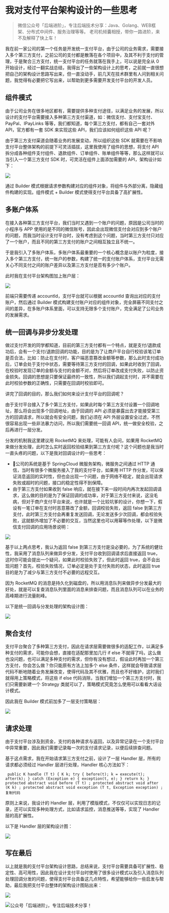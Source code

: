 # 我对支付平台架构设计的一些思考 #

> 
> 
> 
> 微信公众号「后端进阶」，专注后端技术分享：Java、Golang、WEB框架、分布式中间件、服务治理等等。
> 老司机倾囊相授，带你一路进阶，来不及解释了快上车！
> 
> 

我在前一家公司的第一个任务是开发统一支付平台，由于公司的业务需求，需要接入多个第三方支付，之前公司的支付都是散落在各个项目中，及其不利于支付的管理，于是聚合三方支付，统一支付平台的任务就落在我手上，可以说是完全从 0 开始设计，经过一翻实战总结，我得出了一些架构设计上的思考，之前就一直很想把自己的架构设计思路写出来，但一直没动手，前几天在技术群里有人问到相关问题，我觉得有必要把它写出来，以帮助到更多需要开发支付平台的开发人员。

## 组件模式 ##

由于公司业务在很多地区都有，需要提供多种支付途径，以满足业务的发展，所以设计的支付平台需要接入多种第三方支付渠道，如：微信支付、支付宝支付、PayPal、IPayLinks 等等，我们都知道，每个第三方支付，都有自己一套对外 API，官方都有一套 SDK 来实现这些 API，我们应该如何组织这些 API 呢？

由于第三方支付渠道会随着业务的发展变动，所以组织这些 SDK 就需要在不影响支付平台整体架构的前提下可灵活插拔，这里我使用了组件的思想，将支付 API 拆分成各种组件支付组件、退款组件、订单组件、账单组件等等，那么这样就可以当引入一个第三方支付 SDK 时，可灵活在组件上面添加需要的 API，架构设计如下：

![](https://user-gold-cdn.xitu.io/2019/6/5/16b235da1c55eb66?imageView2/0/w/1280/h/960/ignore-error/1)

通过 Builder 模式根据请求参数构建对应的组件对象，将组件与外部分离，隐藏组件构建的实现。组件模式 + Builder 模式使得支付平台具备了高扩展性。

## 多账户体系 ##

在接入各种第三方支付平台，我们当时又遇到一个账户的问题，原因是公司当时的小程序与 APP 使用的是不同的微信账号，因此会出现微信支付会对应到多个账户的问题，而我当时设计支付平台时，没有考虑到这个问题，当时第三方支付只对应了一个账户，而且不同的第三方支付的账户之间相互独立且不统一。

于是我引入了多账户体系，多账户体系最重要的一个核心概念是以账户为粒度，接入多个第三方支付，统一账户的参数，构建了统一的支付账户体系，支付平台无需关心不同支付之间的账户差异以及第三方支付是否有多少个账户。

此时我在支付平台架构图加上账户层：

![](https://user-gold-cdn.xitu.io/2019/6/5/16b235da1c73661b?imageView2/0/w/1280/h/960/ignore-error/1)

前端只需要传递 accountId，支付平台就可以根据 accountId 查询出对应的支付账户，然后通过 Builder 模式构建支付账户对应的组件对象，完全屏蔽不同支付之间的差异，在多账户体系里面，可以支持无限多个支付账户，完全满足了公司业务的发展需求。

## 统一回调与异步分发处理 ##

做过支付开发的同学都知道，目前的第三方支付都有一个特点，就是支付/退款成功后，会有一个支付/退款回调的功能，目的是为了让商户平台自行校验该笔订单是否合法，比如：防止在支付时，客户端恶意篡改金额等参数，那么此时支付成功后，订单会处于支付中状态，需要等待第三方支付的回调，如果此时收到了回调，在校验时发现订单的金额与支付的金额不对，然后将订单改成支付失败，以防止资金损失。回调的思想是只要保证最终的一致性，所以我们调起支付时，并不需要在此时校验参数的正确性，只需要在回调时校验即可。

讲完了回调的目的，那么我们如何来设计支付平台的回调呢？

由于支付平台接入了多个第三方支付，如果此时每个第三方支付设置一个回调地址，那么将会出现多个回调地址，由于回调的 API 必须是暴露出去才能接受第三方的回调请求，所以就会有安全问题，我们必须在 API 外层设置安全过滤，不然很容易出现一些非法暴力访问，所以我们需要统一回调 API，统一做安全校验，之后再进行一层分发。

分发的机制我这里建议用 RocketMQ 来处理，可能有人会问，如果用 RocketMQ 来做分发处理，此时怎么实时返回校验结果到第三方支付呢？这个问题也是我当时一直头疼的问题，以下是我对回调设计的一些思考：

* 公司的系统是基于 SpringCloud 微服务架构，微服务之间通过 HTTP 通信，当时有很多个微服务接入了我的支付平台，如果用 HTTP 作分发，可以保证消息返回的实时性，但也会出现一个问题，由于网络不稳定，就会出现请求失败或超时的问题，接口的稳定性得不到保障。
* 由于第三方支付如果收到 false 响应，就在接下来一段时间内再次发起回调请求，这么做的目的是为了保证回调的成功率，对于第三方支付来说，这没毛病，但对于商户支付平台来说，也许就是一个比较坑爹的设计，你想一下，假设有一笔订单在支付时恶意篡改了金额，回调校验失败，返回 false 到第三方支付，此时第三方支付会再重复发送回调，无论发送多少次回调，都会校验失败，这就额外增加了不必要的交互，当然这里也可以用幂等作处理，以下是微信支付回调的应用场景说明：

![](https://user-gold-cdn.xitu.io/2019/6/5/16b235da1cc232ef?imageView2/0/w/1280/h/960/ignore-error/1)

基于以上两点思考，我认为返回 false 到第三方支付是没必要的，为了系统的健壮性，我采用了消息队列来做异步分发，支付平台收到回调请求后直接返回 true，这时你可能会提出一个疑问，如果此时校验失败了，但此时返回 true，会不会出现问题？首先，校验失败情况，订单必定是处于支付失败的状态，此时返回 true 目的是为了减少与第三方支付不必要的远程交互。

因为 RocketMQ 的消息是持久化到磁盘的，所以用消息队列来做异步分发最大的好处，就是可以复查消息队列里面的消息来排查问题，而且消息队列可以在业务的高峰期进行流量削峰。

以下是统一回调与分发处理的架构设计图：

![](https://user-gold-cdn.xitu.io/2019/6/5/16b235da1d05b11a?imageView2/0/w/1280/h/960/ignore-error/1)

## 聚合支付 ##

支付平台聚合了多种第三方支付，因此在请求层需要做很多的适配工作，以满足多种支付的需求，可能你会想，直接在适配那里加几行 if else 不就得了吗，这么做也没问题，也可以满足多种支付的需求，但你有没有想过，假设此时再加一个第三方支付，你会怎么做？你只能原有方法上加多个 else 条件，这样就会导致请求层代码不断地随着业务发展改变，使得代码及其不优雅，而且也不好维护，这时我们就得用上策略模式，将这些 if else 代码消除，当我们增加一个第三方支付时，我们只需要新建一个 Strategy 类就可以了，策略模式究竟怎么使用可以看看大话设计模式。

因此我在 Builder 模式前加多了一层支付策略层：

![](https://user-gold-cdn.xitu.io/2019/6/5/16b235da1d29244f?imageView2/0/w/1280/h/960/ignore-error/1)

## 请求处理 ##

由于支付平台涉及到资金，支付的各种请求与返回，以及异常记录在一个支付平台中异常重要，因此我们需要记录每一次的支付请求记录，以便后续排查问题。

基于这点需求，我在开始请求第三方支付之前，设计了一层 Handler 层，所有的请求都必须经过 Handler 层进行处理，Handler 核心方法如下：

` public K handle (T t) { K k; try { before(t); k = execute(t); after(k); } catch (Exception e) { exception(t, e); } return k; } protected abstract void before (T t) ; protected abstract void after (K k) ; protected abstract void exception (T t, Exception exception) ; 复制代码`

原则上来说，我设计的 Handler 层，利用了模版模式，不仅仅可以实现日志的记录，还可以实现多种处理方式，比如请求监控，消息推送等等，实现了 Handler 层的高扩展性。

以下是 Handler 层的架构设计图：

![](https://user-gold-cdn.xitu.io/2019/6/5/16b235da23511b7b?imageView2/0/w/1280/h/960/ignore-error/1)

## 写在最后 ##

以上就是我的支付平台架构设计思路，总结来说，支付平台需要具备可扩展性、稳定性、高可用性，因此我在设计支付平台时使用了很多设计模式以及引入消息队列处理回调分发的问题，使得支付平台具备这几点特性，希望能够给你一些启发与帮助，最后我把支付平台整体的架构设计图贴出来：

![](https://user-gold-cdn.xitu.io/2019/6/5/16b235dab9724d3c?imageView2/0/w/1280/h/960/ignore-error/1)

![公众号「后端进阶」，专注后端技术分享！](https://user-gold-cdn.xitu.io/2019/6/3/16b1b9c4ba34229f?imageView2/0/w/1280/h/960/ignore-error/1)